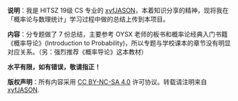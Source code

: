 **说明**：我是 HITSZ 19级 CS 专业的 [xyfJASON](https://github.com/xyfJASON/)，本着知识分享的精神，现将我在「概率论与数理统计」学习过程中做的总结上传到本项目。

**内容**：分专题做了 7 份总结，主要参考 OYSX 老师的板书和概率论经典入门书籍《概率导论》(Introduction to Probability)，所以专题与学校课本的章节没有明显对应关系。（另：强烈推荐《概率导论》这本教材）

**水平有限，如有错误，敬请指正！**

**版权声明**：所有内容采用 [CC BY-NC-SA 4.0](https://creativecommons.org/licenses/by-nc-sa/4.0/) 许可协议。转载请注明来自 [xyfJASON](https://github.com/xyfJASON/).